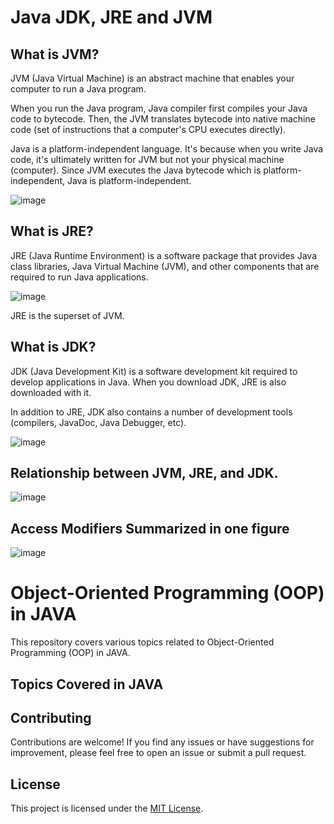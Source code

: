# Java JDK, JRE and JVM

## What is JVM?

JVM (Java Virtual Machine) is an abstract machine that enables your computer to run a Java program.

When you run the Java program, Java compiler first compiles your Java code to bytecode. Then, the JVM translates bytecode into native machine code (set of instructions that a computer's CPU executes directly).

Java is a platform-independent language. It's because when you write Java code, it's ultimately written for JVM but not your physical machine (computer). Since JVM executes the Java bytecode which is platform-independent, Java is platform-independent.

![image](https://github.com/Durjoy1971/Object-Oriented-Programming/assets/91456847/005f4d0b-e85b-4610-8cb9-227b4b9aef65)

## What is JRE?
JRE (Java Runtime Environment) is a software package that provides Java class libraries, Java Virtual Machine (JVM), and other components that are required to run Java applications.

![image](https://github.com/Durjoy1971/Object-Oriented-Programming/assets/91456847/6c2635c9-54b3-4089-9efd-58a1b8f4012c)

JRE is the superset of JVM.

## What is JDK?
JDK (Java Development Kit) is a software development kit required to develop applications in Java. When you download JDK, JRE is also downloaded with it.

In addition to JRE, JDK also contains a number of development tools (compilers, JavaDoc, Java Debugger, etc).

![image](https://github.com/Durjoy1971/Object-Oriented-Programming/assets/91456847/f6192be0-bd62-484d-a84f-b3a91c0de58f)

## Relationship between JVM, JRE, and JDK.

![image](https://github.com/Durjoy1971/Object-Oriented-Programming/assets/91456847/b16db708-4cef-4572-85d1-8b70534d9d21)

## Access Modifiers Summarized in one figure

![image](https://github.com/Durjoy1971/Object-Oriented-Programming/assets/91456847/1f31a639-e86e-4c05-8e71-73c723430cb2)

# Object-Oriented Programming (OOP) in JAVA

This repository covers various topics related to Object-Oriented Programming (OOP) in JAVA.

## Topics Covered in JAVA

## Contributing

Contributions are welcome! If you find any issues or have suggestions for improvement, please feel free to open an issue or submit a pull request.

## License

This project is licensed under the [MIT License](LICENSE).
